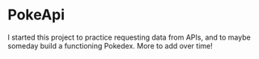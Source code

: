 # PokeApi
I started this project to practice requesting data from APIs, and to maybe someday build a functioning Pokedex.
More to add over time!
